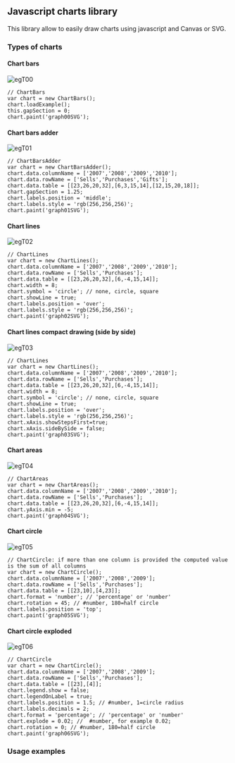 ## Javascript charts library

This library allow to easily draw charts using javascript and Canvas or SVG.

### Types of charts

#### Chart bars

![egT00](https://raw.github.com/optimisme/javascript-charts/master/captures/egT00.png)

    // ChartBars
    var chart = new ChartBars();
    chart.loadExample();
    this.gapSection = 0;
    chart.paint('graph00SVG');

#### Chart bars adder

![egT01](https://raw.github.com/optimisme/javascript-charts/master/captures/egT01.png)

    // ChartBarsAdder
    var chart = new ChartBarsAdder();
    chart.data.columnName = ['2007','2008','2009','2010'];
    chart.data.rowName = ['Sells','Purchases','Gifts'];
    chart.data.table = [[23,26,20,32],[6,3,15,14],[12,15,20,18]];
    chart.gapSection = 1.25;
    chart.labels.position = 'middle'; 
    chart.labels.style = 'rgb(256,256,256)';
    chart.paint('graph01SVG');

#### Chart lines

![egT02](https://raw.github.com/optimisme/javascript-charts/master/captures/egT02.png)

    // ChartLines
    var chart = new ChartLines();
    chart.data.columnName = ['2007','2008','2009','2010'];
    chart.data.rowName = ['Sells','Purchases'];
    chart.data.table = [[23,26,20,32],[6,-4,15,14]];
    chart.width = 8;
    chart.symbol = 'circle'; // none, circle, square 
    chart.showLine = true;
    chart.labels.position = 'over';
    chart.labels.style = 'rgb(256,256,256)';
    chart.paint('graph02SVG');

#### Chart lines compact drawing (side by side)

![egT03](https://raw.github.com/optimisme/javascript-charts/master/captures/egT03.png)

    // ChartLines
    var chart = new ChartLines();
    chart.data.columnName = ['2007','2008','2009','2010'];
    chart.data.rowName = ['Sells','Purchases'];
    chart.data.table = [[23,26,20,32],[6,-4,15,14]];
    chart.width = 8;
    chart.symbol = 'circle'; // none, circle, square 
    chart.showLine = true;
    chart.labels.position = 'over';
    chart.labels.style = 'rgb(256,256,256)';
    chart.xAxis.showStepsFirst=true;
    chart.xAxis.sideBySide = false;
    chart.paint('graph03SVG');

#### Chart areas

![egT04](https://raw.github.com/optimisme/javascript-charts/master/captures/egT04.png)

    // ChartAreas
    var chart = new ChartAreas();
    chart.data.columnName = ['2007','2008','2009','2010'];
    chart.data.rowName = ['Sells','Purchases'];
    chart.data.table = [[23,26,20,32],[6,-4,15,14]];
    chart.yAxis.min = -5;
    chart.paint('graph04SVG');

#### Chart circle

![egT05](https://raw.github.com/optimisme/javascript-charts/master/captures/egT05.png)

    // ChartCircle: if more than one column is provided the computed value is the sum of all columns
    var chart = new ChartCircle();
    chart.data.columnName = ['2007','2008','2009'];
    chart.data.rowName = ['Sells','Purchases'];
    chart.data.table = [[23,10],[4,23]];
    chart.format = 'number'; // 'percentage' or 'number'
    chart.rotation = 45; // #number, 180=half circle
    chart.labels.position = 'top';
    chart.paint('graph05SVG');

#### Chart circle exploded

![egT06](https://raw.github.com/optimisme/javascript-charts/master/captures/egT06.png)

    // ChartCircle
    var chart = new ChartCircle();
    chart.data.columnName = ['2007','2008','2009'];
    chart.data.rowName = ['Sells','Purchases'];
    chart.data.table = [[23],[4]];
    chart.legend.show = false;
    chart.legendOnLabel = true;
    chart.labels.position = 1.5; // #number, 1=circle radius
    chart.labels.decimals = 2;
    chart.format = 'percentage'; // 'percentage' or 'number'
    chart.explode = 0.02; //  #number, for example 0.02;
    chart.rotation = 0; // #number, 180=half circle
    chart.paint('graph06SVG');

### Usage examples


